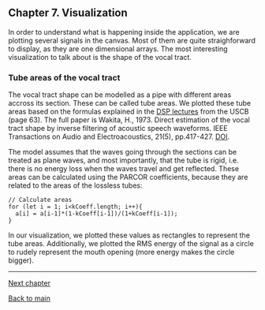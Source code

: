 ## Chapter 7. Visualization

In order to understand what is happening inside the application, we are plotting several signals in the canvas. Most of them are quite straighforward to display, as they are one dimensional arrays. The most interesting visualization to talk about is the shape of the vocal tract.

### Tube areas of the vocal tract

The vocal tract shape can be modelled as a pipe with different areas accross its section. These can be called tube areas. We plotted these tube areas based on the formulas explained in the [DSP lectures](https://www.ece.ucsb.edu/Faculty/Rabiner/ece259/digital%20speech%20processing%20course/lectures_new/Lecture%2014_winter_2012.pdf) from the USCB (page 63). The full paper is Wakita, H., 1973. Direct estimation of the vocal tract shape by inverse filtering of acoustic speech waveforms. IEEE Transactions on Audio and Electroacoustics, 21(5), pp.417-427. [DOI](https://doi.org/10.1109/TAU.1973.1162506).

The model assumes that the waves going through the sections can be treated as plane waves, and most importantly, that the tube is rigid, i.e. there is no energy loss when the waves travel and get reflected. These areas can be calculated using the PARCOR coefficients, because they are related to the areas of the lossless tubes:

```javacript
// Calculate areas
for (let i = 1; i<kCoeff.length; i++){
  a[i] = a[i-1]*(1-kCoeff[i-1])/(1+kCoeff[i-1]);
}
```

In our visualization, we plotted these values as rectangles to represent the tube areas. Additionally, we plotted the RMS energy of the signal as a circle to rudely represent the mouth opening (more energy makes the circle bigger).

___

[Next chapter](KnownIssues.md)

[Back to main](../README.md)

